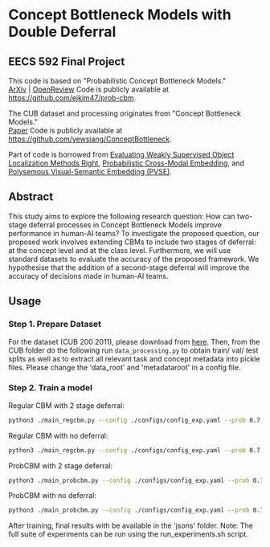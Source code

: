 # Concept Bottleneck Models with Double Deferral 
## EECS 592 Final Project

This code is based on "Probabilistic Concept Bottleneck Models."<br>
[ArXiv](https://arxiv.org/abs/2306.01574) | [OpenReview](https://openreview.net/forum?id=yOxy3T0d6e)
Code is publicly available at https://github.com/ejkim47/prob-cbm.

The CUB dataset and processing originates from "Concept Bottleneck Models."<br>
[Paper](https://proceedings.mlr.press/v119/koh20a.html)
Code is publicly available at https://github.com/yewsiang/ConceptBottleneck.

Part of code is borrowed from [Evaluating Weakly Supervised Object Localization Methods Right](https://github.com/clovaai/wsolevaluation), [Probabilistic Cross-Modal Embedding](https://github.com/naver-ai/pcme), and [Polysemous Visual-Semantic Embedding (PVSE)](https://github.com/yalesong/pvse).


## Abstract
This study aims to explore the following research question: How can two-stage deferral processes in Concept Bottleneck Models improve performance in human-AI teams? To investigate the proposed question, our proposed work involves extending CBMs to include two stages of deferral: at the concept level and at the class level. Furthermore, we will use standard datasets to evaluate the accuracy of the proposed framework. We hypothesise that the addition of a second-stage deferral will improve the accuracy of decisions made in human-AI teams.


## Usage

### Step 1. Prepare Dataset

For the dataset (CUB 200 2011), please download from [here](https://www.vision.caltech.edu/datasets/cub_200_2011/).
Then, from the CUB folder do the following run `data_processing.py` to obtain train/ val/ test splits as well as to extract all relevant task and concept metadata into pickle files. 
Please change the 'data_root' and 'metadataroot' in a config file.

### Step 2. Train a model

Regular CBM with 2 stage deferral:
```bash
python3 ./main_regcbm.py --config ./configs/config_exp.yaml --prob 0.7 --alpha 0.4
```

Regular CBM with no deferral:
```bash
python3 ./main_regcbm.py --config ./configs/config_exp.yaml --prob 0.7 --alpha 0.4 --nodeferral
```

ProbCBM with 2 stage deferral:
```bash
python3 ./main_probcbm.py --config ./configs/config_exp.yaml --prob 0.7 --alpha 0.4
```

ProbCBM with no deferral:
```bash
python3 ./main_probcbm.py --config ./configs/config_exp.yaml --prob 0.7 --alpha 0.4 --nodeferral
```

After training, final results with be available in the 'jsons' folder. 
Note: The full suite of experiments can be run using the run_experiments.sh script. 
